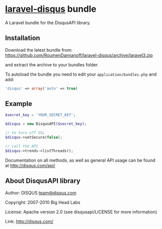 # [laravel-disqus](http://roumen.it/projects/laravel-disqus) bundle

A Laravel bundle for the DisqusAPI library.


## Installation

Download the latest bundle from: https://github.com/RoumenDamianoff/laravel-disqus/archive/laravel3.zip

and extract the archive to your bundles folder.

To autoload the bundle you need to edit your ``application/bundles.php`` and add:

```php
'disqus' => array('auto' => true)
```

## Example

```php
$secret_key = 'YOUR_SECRET_KEY';

$disqus = new DisqusAPI($secret_key);

// to turn off SSL
$disqus->setSecure(false);

// call the API
$disqus->trends->listThreads();
```

Documentation on all methods, as well as general API usage can be found at http://disqus.com/api/


## About DisqusAPI library

Author:		DISQUS <team@disqus.com>

Copyright:	2007-2010 Big Head Labs

License:        Apache version 2.0 (see disqusapi/LICENSE for more information)

Link:		http://disqus.com/

